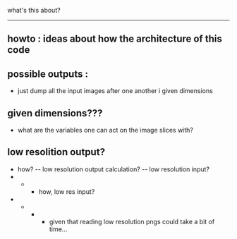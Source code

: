 what's this about?

----------------------------------------------------------

howto : ideas about how the architecture of this code
-------------------



possible outputs : 
------

- just dump all the input images after one another i given dimensions



given dimensions???
------
- what are the variables one can act on the image slices with?



low resolition output?
------
- how?
-- low resolution output calculation?
-- low resolution input?
- - - how, low res input?
- - - - given that reading low resolution pngs could take a bit of time… 

